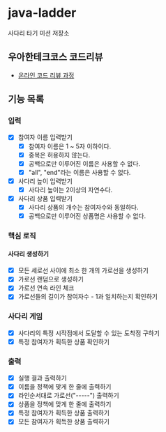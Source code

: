 # java-ladder

사다리 타기 미션 저장소

## 우아한테크코스 코드리뷰

- [온라인 코드 리뷰 과정](https://github.com/woowacourse/woowacourse-docs/blob/master/maincourse/README.md)

## 기능 목록

### 입력
-[x] 참여자 이름 입력받기
  - [x] 참여자 이름은 1 ~ 5자 이하이다. 
  - [x] 중복은 허용하지 않는다.
  - [x] 공백으로만 이루어진 이름은 사용할 수 없다.
  - [x] "all", "end"라는 이름은 사용할 수 없다.
- [x] 사다리 높이 입력받기
  - [x] 사다리 높이는 2이상의 자연수다.
- [x] 사다리 상품 입력받기
  - [x] 사다리 상품의 개수는 참여자수와 동일하다.
  - [x] 공백으로만 이루어진 상품명은 사용할 수 없다.

### 핵심 로직

#### 사다리 생성하기
- [x] 모든 세로선 사이에 최소 한 개의 가로선을 생성하기
- [x] 가로선 랜덤으로 생성하기
- [x] 가로선 연속 라인 체크
- [x] 가로선들의 길이가 참여자수 - 1과 일치하는지 확인하기

### 사다리 게임
- [x] 사다리의 특정 시작점에서 도달할 수 있는 도착점 구하기
- [x] 특정 참여자가 획득한 상품 확인하기

### 출력
- [x] 실행 결과 출력하기
- [x] 이름을 정책에 맞게 한 줄에 출력하기
- [x] 라인순서대로 가로선("-----") 출력하기
- [x] 상품을 정책에 맞게 한 줄에 출력하기
- [x] 특정 참여자가 획득한 상품 출력하기
- [x] 모든 참여자가 획득한 상품 출력하기